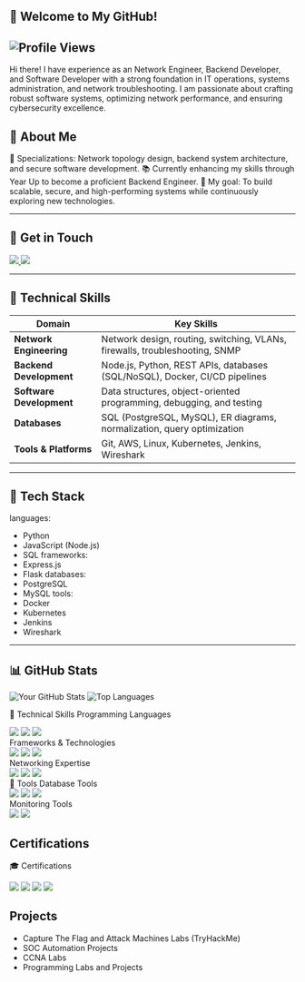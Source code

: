 ## 👋 Welcome to My GitHub!

![Profile Views](https://komarev.com/ghpvc/?username=YourGitHubUsername&color=blue&style=flat-square)
--

Hi there! I have experience as an Network Engineer, Backend Developer, and Software Developer with a strong foundation in IT operations, systems administration, and network troubleshooting. I am passionate about crafting robust software systems, optimizing network performance, and ensuring cybersecurity excellence.

## 📌 About Me
🌟 Specializations: Network topology design, backend system architecture, and secure software development.
📚 Currently enhancing my skills through Year Up to become a proficient Backend Engineer.
🎯 My goal: To build scalable, secure, and high-performing systems while continuously exploring new technologies.

---

## 🤝 Get in Touch
</a> <a href="https://www.linkedin.com/in/tife-alli-66090b185/)"> <img src="https://img.shields.io/badge/LinkedIn-0077B5?style=for-the-badge&logo=LinkedIn&logoColor=white" /> </a> <a href="mailto:youremail@example.com"> <img src="https://img.shields.io/badge/Email-D14836?style=for-the-badge&logo=Gmail&logoColor=white" /> </a> </div>

---

## 🚀 **Technical Skills**  

| **Domain**               | **Key Skills**                                                                 |
|--------------------------|------------------------------------------------------------------------------|
| **Network Engineering**  | Network design, routing, switching, VLANs, firewalls, troubleshooting, SNMP  |
| **Backend Development**  | Node.js, Python, REST APIs, databases (SQL/NoSQL), Docker, CI/CD pipelines    |
| **Software Development** | Data structures, object-oriented programming, debugging, and testing         |
| **Databases**            | SQL (PostgreSQL, MySQL), ER diagrams, normalization, query optimization       |
| **Tools & Platforms**    | Git, AWS, Linux, Kubernetes, Jenkins, Wireshark                              |

---

## 🔧 **Tech Stack**  
languages:
  - Python
  - JavaScript (Node.js)
  - SQL
frameworks:
  - Express.js
  - Flask
databases:
  - PostgreSQL
  - MySQL
tools:
  - Docker
  - Kubernetes
  - Jenkins
  - Wireshark

---

## 📊 GitHub Stats

![Your GitHub Stats](https://github-readme-stats.vercel.app/api?username=YourGitHubUsername&show_icons=true&theme=radical)
![Top Languages](https://github-readme-stats.vercel.app/api/top-langs/?username=YourGitHubUsername&layout=compact&theme=radical)



🚀 Technical Skills
Programming Languages
<div> <img src="https://img.shields.io/badge/-Java-007396?&style=for-the-badge&logo=Java&logoColor=white" /> <img src="https://img.shields.io/badge/-Python-3776AB?&style=for-the-badge&logo=Python&logoColor=white" /> <img src="https://img.shields.io/badge/-SQL-336791?&style=for-the-badge&logo=PostgreSQL&logoColor=white" /> </div>
Frameworks & Technologies
<div> <img src="https://img.shields.io/badge/-Spring_Boot-6DB33F?&style=for-the-badge&logo=Spring&logoColor=white" /> <img src="https://img.shields.io/badge/-REST_API-FF6F00?&style=for-the-badge&logo=rest-api&logoColor=white" /> <img src="https://img.shields.io/badge/-JDBC-FF6600?&style=for-the-badge&logo=Java&logoColor=white" /> </div>
Networking Expertise
<div> <img src="https://img.shields.io/badge/-Wireshark-1679A7?&style=for-the-badge&logo=Wireshark&logoColor=white" /> <img src="https://img.shields.io/badge/-Suricata-EF3B2D?&style=for-the-badge&logo=Suricata&logoColor=white" /> <img src="https://img.shields.io/badge/-Cisco_Packet_Tracer-1BA0D7?&style=for-the-badge&logo=Cisco&logoColor=white" /> </div>
🔧 Tools
Database Tools
<div> <img src="https://img.shields.io/badge/-PostgreSQL-336791?&style=for-the-badge&logo=PostgreSQL&logoColor=white" /> <img src="https://img.shields.io/badge/-MySQL-4479A1?&style=for-the-badge&logo=MySQL&logoColor=white" /> <img src="https://img.shields.io/badge/-SQLite-003B57?&style=for-the-badge&logo=SQLite&logoColor=white" /> </div>
Monitoring Tools
<div> <img src="https://img.shields.io/badge/-Prometheus-E6522C?&style=for-the-badge&logo=Prometheus&logoColor=white" /> <img src="https://img.shields.io/badge/-Grafana-F46800?&style=for-the-badge&logo=Grafana&logoColor=white" /> </div>

## Certifications 
🎓 Certifications
<div> <img src="https://img.shields.io/badge/-AWS_Cloud_Practitioner-FF9900?&style=for-the-badge&logo=Amazon-AWS&logoColor=white" /> <img src="https://img.shields.io/badge/-Juniper_Networks_Certified-007DA9?&style=for-the-badge&logo=Juniper-Networks&logoColor=white" /> <img src="https://img.shields.io/badge/-CCNA-1BA0D7?&style=for-the-badge&logo=Cisco&logoColor=white" /> <img src="https://img.shields.io/badge/-CCNP-FF5733?&style=for-the-badge&logo=Cisco&logoColor=white" /> </div>

## Projects
- Capture The Flag and Attack Machines Labs (TryHackMe)
- SOC Automation Projects
- CCNA Labs
- Programming Labs and Projects


